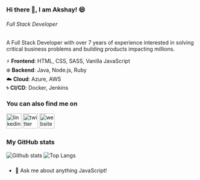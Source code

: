 ### Hi there 👋, I am Akshay! :smile:
###### *Full Stack Developer*

A Full Stack Developer with over 7 years of experience interested in solving critical business problems and building products impacting millions. 

:zap: **Frontend**: HTML, CSS, SASS, Vanilla JavaScript <br />
:snowflake: **Backend**: Java, Node.js, Ruby <br />
:cloud: **Cloud**: Azure, AWS <br />
:cyclone: **CI/CD**: Docker, Jenkins <br /> 


### You can also find me on
[<img src='https://cdn.jsdelivr.net/npm/simple-icons@3.0.1/icons/linkedin.svg' alt='linkedin' height='40'>](https://www.linkedin.com/in/akshaygulhane/)  [<img src='https://cdn.jsdelivr.net/npm/simple-icons@3.0.1/icons/twitter.svg' alt='twitter' height='40'>](https://twitter.com/@akshaypgulhane)  [<img src='https://cdn.jsdelivr.net/npm/simple-icons@3.0.1/icons/icloud.svg' alt='website' height='40'>](https://akshaygulhane.com)  

### My GitHub stats
![Github stats](https://github-readme-stats.vercel.app/api?username=akshaygulhane&show_icons=true)
![Top Langs](https://github-readme-stats.vercel.app/api/top-langs/?username=akshaygulhane&layout=compact)

### 
- 💬 Ask me about anything JavaScript! 
